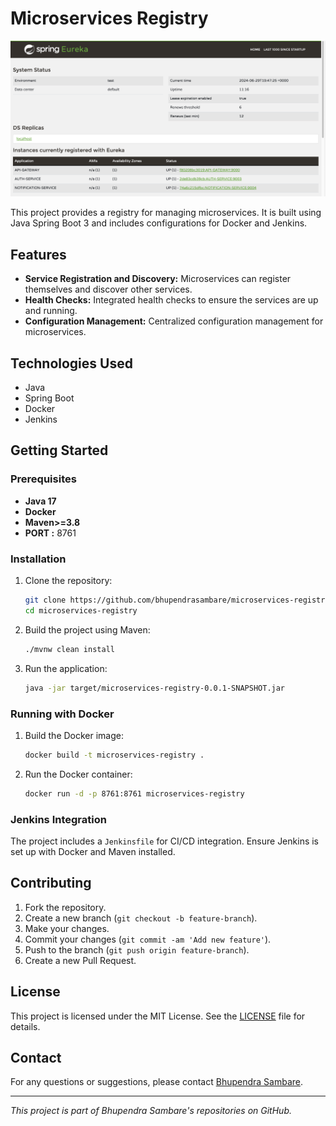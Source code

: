 # Microservices Registry

![Microservices Architecture](./images/screenshoot.png)

This project provides a registry for managing microservices. It is built using Java Spring Boot 3 and includes configurations for Docker and Jenkins.

## Features

- **Service Registration and Discovery:** Microservices can register themselves and discover other services.
- **Health Checks:** Integrated health checks to ensure the services are up and running.
- **Configuration Management:** Centralized configuration management for microservices.

## Technologies Used

- Java
- Spring Boot
- Docker
- Jenkins

## Getting Started

### Prerequisites

- **Java 17**
- **Docker**
- **Maven>=3.8**
- **PORT :** 8761

### Installation

1. Clone the repository:
    ```bash
    git clone https://github.com/bhupendrasambare/microservices-registry.git
    cd microservices-registry
    ```

2. Build the project using Maven:
    ```bash
    ./mvnw clean install
    ```

3. Run the application:
    ```bash
    java -jar target/microservices-registry-0.0.1-SNAPSHOT.jar
    ```

### Running with Docker

1. Build the Docker image:
    ```bash
    docker build -t microservices-registry .
    ```

2. Run the Docker container:
    ```bash
    docker run -d -p 8761:8761 microservices-registry
    ```

### Jenkins Integration

The project includes a `Jenkinsfile` for CI/CD integration. Ensure Jenkins is set up with Docker and Maven installed.


## Contributing

1. Fork the repository.
2. Create a new branch (`git checkout -b feature-branch`).
3. Make your changes.
4. Commit your changes (`git commit -am 'Add new feature'`).
5. Push to the branch (`git push origin feature-branch`).
6. Create a new Pull Request.

## License

This project is licensed under the MIT License. See the [LICENSE](LICENSE) file for details.

## Contact

For any questions or suggestions, please contact [Bhupendra Sambare](https://github.com/bhupendrasambare).

---

*This project is part of Bhupendra Sambare's repositories on GitHub.*
